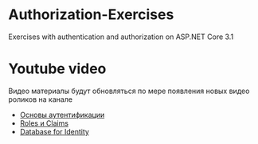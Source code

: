 # Authorization-Exercises
Exercises with authentication and authorization on ASP.NET Core 3.1

# Youtube video

Видео материалы будут обновляться по мере появления новых видео роликов на канале []()
- [Основы аутентификации](https://youtu.be/PWuAdZrt3Os) 
- [Roles и Claims](https://youtu.be/XA2s42nkO5E)
- [Database for Identity](https://youtu.be/e1sgY_luuVs)
